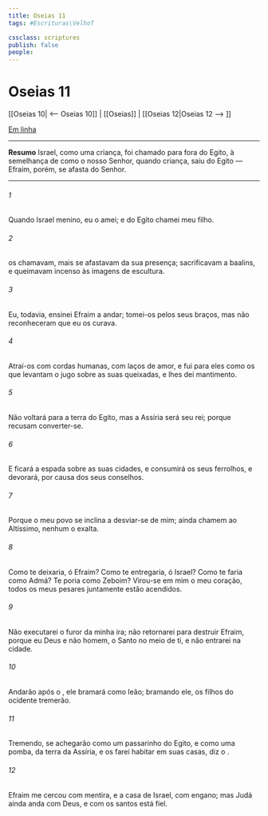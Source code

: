 ```yaml
---
title: Oseias 11
tags: #Escrituras\VelhoT

cssclass: scriptures
publish: false
people:
---
```


# Oseias 11
[[Oseias 10| <-- Oseias 10]] | [[Oseias]] | [[Oseias 12|Oseias 12 --> ]]

[Em linha](https://churchofjesuschrist.org/study/scriptures/ot/hosea/11?lang=por)

---
__Resumo__
Israel, como uma criança, foi chamado para fora do Egito, à semelhança de como o nosso Senhor, quando criança, saiu do Egito — Efraim, porém, se afasta do Senhor.

---
###### 1 
Quando Israel  menino, eu o amei; e do Egito chamei meu filho.

###### 2 
 os chamavam, mais se afastavam da sua presença; sacrificavam a baalins, e queimavam incenso às imagens de escultura.

###### 3 
Eu, todavia, ensinei Efraim a andar; tomei-os pelos seus braços, mas não reconheceram que eu os curava.

###### 4 
Atraí-os com cordas humanas, com laços de amor, e fui para eles como os que levantam o jugo  sobre as suas queixadas, e lhes dei mantimento.

###### 5 
Não voltará para a terra do Egito, mas a Assíria será seu rei; porque recusam converter-se.

###### 6 
E ficará a espada sobre as suas cidades, e consumirá os seus ferrolhos, e  devorará, por causa dos seus conselhos.

###### 7 
Porque o meu povo se inclina a desviar-se de mim; ainda  chamem ao Altíssimo, nenhum  o exalta.

###### 8 
Como te deixaria, ó Efraim? Como te entregaria, ó Israel? Como te faria como Admá? Te poria como Zeboim? Virou-se em mim o meu coração, todos os meus pesares juntamente estão acendidos.

###### 9 
Não executarei o furor da minha ira; não retornarei para destruir Efraim, porque eu  Deus e não homem, o Santo no meio de ti, e não entrarei na cidade.

###### 10 
Andarão após o , ele bramará como leão; bramando ele, os filhos do ocidente tremerão.

###### 11 
Tremendo, se achegarão como um passarinho  do Egito, e como uma pomba,  da terra da Assíria, e os farei habitar em suas casas, diz o .

###### 12 
Efraim me cercou com mentira, e a casa de Israel, com engano; mas Judá ainda anda com Deus, e com os santos está fiel.

